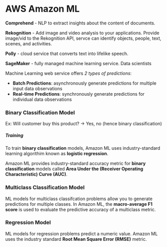 # AWS Amazon ML

**Comprehend** - NLP to extract insights about the content of documents.

**Rekognition** - Add image and video analysis to your applications. Provide image/vid to the Rekognition API, servce can identify objects, people, text, scenes, and activities.

**Polly** - cloud service that converts text into lifelike speech.

**SageMaker** - fully managed machine learning service. Data scientists

Machine Learning web service offers _2 types of predictions_: 
- **Batch Predictions**: asynchronously generate predictions for multiple input data observations
- **Real-time Predictions**: synchronously generate predictions for individual data observations

### Binary Classification Model

Ex: Will customer buy this product? -> Yes, no (hence binary classification)

##### Training
To train **binary classification** models, Amazon ML uses industry-standard learning algorithim known as **logistic regression**.

Amazon ML provides industry-standard accuracy metric for **binary classification** models called **Area Under the (Receiver Operating Characteristic) Curve (AUC)**.

### Multiclass Classification Model

ML models for multiclass classifcation problems allow you to generate predictions for multiple classes. In Amazon ML, the **macro-average F1 score** is used to evaluate the predictive accuracy of a multiclass metric.


### Regression Model

ML models for regression problems predict a numeric value. Amazon ML uses the industry standard **Root Mean Square Error (RMSE)** metric.